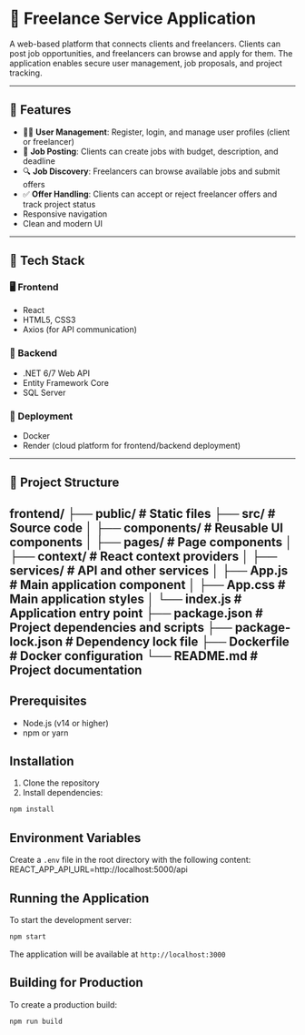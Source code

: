 # 💼 Freelance Service Application

A web-based platform that connects clients and freelancers. Clients can post job opportunities, and freelancers can browse and apply for them. The application enables secure user management, job proposals, and project tracking.

---

## 🚀 Features

- 🧑‍💼 **User Management**: Register, login, and manage user profiles (client or freelancer)
- 📢 **Job Posting**: Clients can create jobs with budget, description, and deadline
- 🔍 **Job Discovery**: Freelancers can browse available jobs and submit offers
- ✅ **Offer Handling**: Clients can accept or reject freelancer offers and track project status
- Responsive navigation
- Clean and modern UI

---

## 🧰 Tech Stack

### 🖥️ Frontend
- React
- HTML5, CSS3
- Axios (for API communication)

### 🧪 Backend
- .NET 6/7 Web API
- Entity Framework Core
- SQL Server

### 🐳 Deployment
- Docker
- Render (cloud platform for frontend/backend deployment)

---

## 📁 Project Structure
frontend/
├── public/ # Static files
├── src/ # Source code
│ ├── components/ # Reusable UI components
│ ├── pages/ # Page components
│ ├── context/ # React context providers
│ ├── services/ # API and other services
│ ├── App.js # Main application component
│ ├── App.css # Main application styles
│ └── index.js # Application entry point
├── package.json # Project dependencies and scripts
├── package-lock.json # Dependency lock file
├── Dockerfile # Docker configuration
└── README.md # Project documentation
---

## Prerequisites

- Node.js (v14 or higher)
- npm or yarn

## Installation

1. Clone the repository
2. Install dependencies:
```bash
npm install
```

## Environment Variables

Create a `.env` file in the root directory with the following content:
REACT_APP_API_URL=http://localhost:5000/api

## Running the Application

To start the development server:
```bash
npm start
```

The application will be available at `http://localhost:3000`

## Building for Production

To create a production build:
```bash
npm run build
```
```